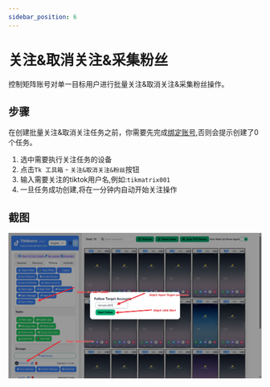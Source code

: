 ```yaml
---
sidebar_position: 6
---
```


# 关注&取消关注&采集粉丝

控制矩阵账号对单一目标用户进行批量关注&取消关注&采集粉丝操作。

## 步骤

在创建批量关注&取消关注任务之前，你需要先完成[绑定账号](create-a-account),否则会提示创建了0个任务。

1. 选中需要执行关注任务的设备
2. 点击`Tk 工具箱` - `关注&取消关注&粉丝`按钮
3. 输入需要关注的tiktok用户名,例如:`tikmatrix001`
4. 一旦任务成功创建,将在一分钟内自动开始关注操作

## 截图

![follow-1.png](../img/follow-1.png)

